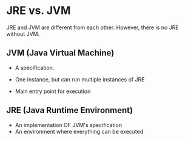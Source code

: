 # JRE vs. JVM

JRE and JVM are different from each other. However, there is no JRE without JVM.


## JVM (Java Virtual Machine)

- A specification.

- One instance, but can run multiple instances of JRE
- Main entry point for execution


## JRE (Java Runtime Environment)

- An implementation OF JVM's specification
- An environment where everything can be executed
